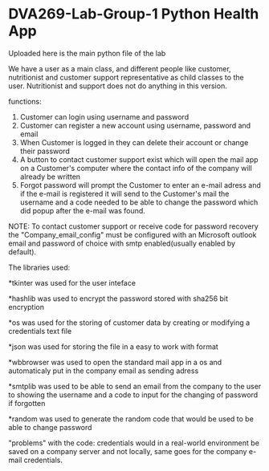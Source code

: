 # DVA269-Lab-Group-1 Python Health App

Uploaded here is the main python file of the lab

We have a user as a main class, and different people like customer, nutritionist and customer support representative as child classes to the user. Nutritionist and support does not do anything in this version.

functions:
1. Customer can login using username and password
2. Customer can register a new account using username, password and email
3. When Customer is logged in they can delete their account or change their password
4. A button to contact customer support exist which will open the mail app on a Customer's computer where the contact info of the company will already be written
5. Forgot password will prompt the Customer to enter an e-mail adress and if the e-mail is registered it will send to the Customer's mail the username and a code needed to be able to change the password which did popup after the e-mail was found.

  NOTE: To contact customer support or receive code for password recovery the "Company_email_config" must be configured with an Microsoft outlook email and password of choice with smtp enabled(usually enabled by default). 

The libraries used:

*tkinter was used for the user inteface

*hashlib was used to encrypt the password stored with sha256 bit encryption

*os was used for the storing of customer data by creating or modifying a credentials text file

*json was used for storing the file in a easy to work with format

*wbbrowser was used to open the standard mail app in a os and automaticaly put in the company email as sending adress

*smtplib was used to be able to send an email from the company to the user to showing the username and a code to input for the changing of password if forgotten

*random was used to generate the random code that would be used to be able to change password

"problems" with the code:
credentials would in a real-world environment be saved on a company server and not locally, same goes for the company e-mail credentials.

